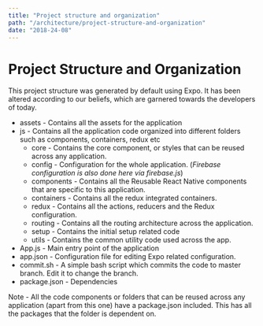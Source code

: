 ```yaml
---
title: "Project structure and organization"
path: "/architecture/project-structure-and-organization"
date: "2018-24-08"
---
```


# Project Structure and Organization

This project structure was generated by default using Expo. It has been altered according to our beliefs, which are garnered towards the developers of today.

* assets - Contains all the assets for the application
* js - Contains all the application code organized into different folders such as components, containers, redux etc
  * core - Contains the core component, or styles that can be reused across any application.
  * config - Configuration for the whole application. \(_Firebase configuration is also done here via firebase.js_\)
  * components - Contains all the Reusable React Native components that are specific to this application.
  * containers - Contains all the redux integrated containers.
  * redux - Contains all the actions, reducers and the Redux configuration.
  * routing - Contains all the routing architecture across the application.
  * setup - Contains the initial setup related code
  * utils - Contains the common utility code used across the app.
* App.js - Main entry point of the application 
* app.json - Configuration file for editing Expo related configuration.
* commit.sh - A simple bash script which commits the code to master branch. Edit it to change the branch.
* package.json - Dependencies

Note - All the code components or folders that can be reused across any application \(apart from this one\) have a package.json included. This has all the packages that the folder is dependent on.

